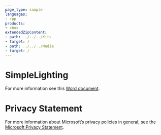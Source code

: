 ```yaml
---
page_type: sample
languages:
- cpp
products:
- xbox
extendedZipContent:
- path: ../../../Kits
- target: /
- path: ../../../Media
- target: /
---
```

# SimpleLighting
For more information see this [Word document](Readme.docx).
# Privacy Statement
For more information about Microsoft’s privacy policies in general, see the [Microsoft Privacy Statement](https://privacy.microsoft.com/en-us/privacystatement/).
